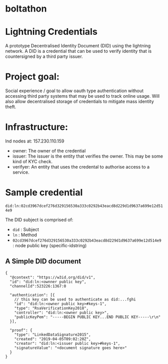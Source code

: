 # boltathon

# Lightning Credentials

A prototype Decentralised Identity Document (DID) using the lightning network.  A DID is a credential
that can be used to verify identity that is countersigned by a third party issuer.

# Project goal:

   Social experience / goal to allow oauth type authentication without accessing third party systems
   that may be used to track online usage.
   Will also allow decentralised storage of credentials to mitigate mass identity theft.

# Infrastructure:
lnd nodes at: 157.230.110.159

- owner: The owner of the credential
- issuer: The issuer is the entity that verifies the owner.  This may be some kind of KYC check.
- verifyer: An entity that uses the credental to authorise access to a service.

# Sample credential
```did:ln:02cd3967dcef276d329156530a333c0292b43eacd8d229d1d9637a699e12d514e9```

The DID subject is comprised of:
* ```did``` : Subject
* ```ln``` : Method
* ```02cd3967dcef276d329156530a333c0292b43eacd8d229d1d9637a699e12d514e9``` : node public key (specific-idstring)

## A Simple DID document

```
{
  "@context": "https://w3id.org/did/v1",
  "id": "did:ln:<ownner public key",
  "channelId":523226:1367:0
  
  "authentication": [{
    // this key can be used to authenticate as did:...fghi
    "id": "did:ln:<owner public key>#keys-1",
    "type": "RsaVerificationKey2018",
    "controller": "did:ln:<owner public key>",
    "publicKeyPem": "-----BEGIN PUBLIC KEY...END PUBLIC KEY-----\r\n"
  }],
  
  "proof": {
    "type": "LinkedDataSignature2015",
    "created": "2019-04-05T09:02:20Z",
    "creator": "did:ln:<issuer public key>#keys-1",
    "signatureValue": "<document signature goes here>"
  }
}
```
